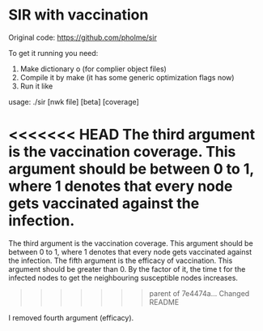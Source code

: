 # SIR with vaccination
Original code:
https://github.com/pholme/sir

To get it running you need:

1. Make dictionary o (for complier object files)
2. Compile it by make (it has some generic optimization flags now)
3. Run it like

usage: ./sir [nwk file] [beta] [coverage] <seed>

<<<<<<< HEAD
The third argument is the vaccination coverage. This argument should be between 0 to 1, where 1 denotes that every node gets vaccinated against the infection.
=======
The third argument is the vaccination coverage. This argument should be between 0 to 1, where 1 denotes that every node gets vaccinated against the infection. 
The fifth argument is the efficacy of vaccination. This argument should be greater than 0. By the factor of it, the time t for the infected nodes to get the neighbouring susceptible nodes increases. 
>>>>>>> parent of 7e4474a... Changed README

I removed fourth argument (efficacy). 
